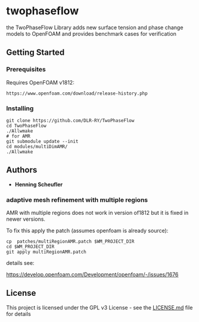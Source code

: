 # twophaseflow

the TwoPhaseFlow Library adds new surface tension and phase change models to OpenFOAM and provides benchmark cases for verification

## Getting Started


### Prerequisites

Requires OpenFOAM v1812:

```
https://www.openfoam.com/download/release-history.php
```

### Installing

```
git clone https://github.com/DLR-RY/TwoPhaseFlow
cd TwoPhaseFlow
./Allwmake
# for AMR
git submodule update --init
cd modules/multiDimAMR/
./Allwmake
```

## Authors

* **Henning Scheufler**

### adaptive mesh refinement with multiple regions

AMR with multiple regions does not work in version of1812 but it is fixed in newer versions.


To fix this apply the patch (assumes openfoam is already source):

```
cp  patches/multiRegionAMR.patch $WM_PROJECT_DIR
cd $WM_PROJECT_DIR
git apply multiRegionAMR.patch

```
details see:

https://develop.openfoam.com/Development/openfoam/-/issues/1676
## License

This project is licensed under the GPL v3 License - see the [LICENSE.md](LICENSE.md) file for details
